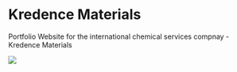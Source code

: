 # Kredence Materials
Portfolio Website for the international chemical services compnay - Kredence Materials

[](http://kredencematerials.com)

![](./screenshots/1.png)
